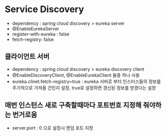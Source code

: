 # Service Discovery

+ dependency : spring cloud discovery > eureka server
+ @EnableEurekaServer
+ register-with-eureka : false
+ fetch-registry: false

## 클라이언트 서버 
+ dependency : spring cloud discovery > eureka discovery client
+ @EnableDiscoveryClient, @EnableEurekaClient 둘중 하나 사용
+ eureka.clinet.fetch-registry=true : eureka 서버로 부터 인스터스들의 정보를 주기적으로 가져올 건인지 설정, true로 설정하면 갱신된 정보를 받겠다는 설정

## 매번 인스턴스 새로 구축할때마다 포트번호 지정해 줘야하는 번거로움
+ server.port : 0 으로 설정시 랜덤 포트 지정
